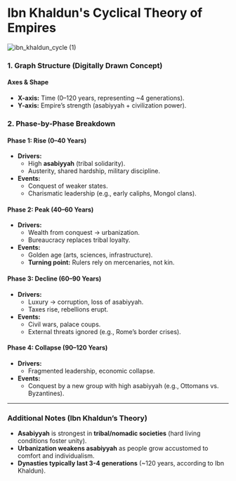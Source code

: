 # Ibn Khaldun's Cyclical Theory of Empires
![ibn_khaldun_cycle (1)](https://github.com/user-attachments/assets/1c49cae6-56c1-4909-88db-eda77c67cadf)


### **1. Graph Structure (Digitally Drawn Concept)**  
#### **Axes & Shape**  
- **X-axis:** Time (0–120 years, representing ~4 generations).  
- **Y-axis:** Empire’s strength (asabiyyah + civilization power).  


### **2. Phase-by-Phase Breakdown**  
#### **Phase 1: Rise (0–40 Years)**  
- **Drivers:**  
  - High **asabiyyah** (tribal solidarity).  
  - Austerity, shared hardship, military discipline.  
- **Events:**  
  - Conquest of weaker states.  
  - Charismatic leadership (e.g., early caliphs, Mongol clans).  

#### **Phase 2: Peak (40–60 Years)**  
- **Drivers:**  
  - Wealth from conquest → urbanization.  
  - Bureaucracy replaces tribal loyalty.  
- **Events:**  
  - Golden age (arts, sciences, infrastructure).  
  - **Turning point:** Rulers rely on mercenaries, not kin.  

#### **Phase 3: Decline (60–90 Years)**  
- **Drivers:**  
  - Luxury → corruption, loss of asabiyyah.  
  - Taxes rise, rebellions erupt.  
- **Events:**  
  - Civil wars, palace coups.  
  - External threats ignored (e.g., Rome’s border crises).  

#### **Phase 4: Collapse (90–120 Years)**  
- **Drivers:**  
  - Fragmented leadership, economic collapse.  
- **Events:**  
  - Conquest by a new group with high asabiyyah (e.g., Ottomans vs. Byzantines).  

---


### **Additional Notes (Ibn Khaldun’s Theory)**  
- **Asabiyyah** is strongest in **tribal/nomadic societies** (hard living conditions foster unity).  
- **Urbanization weakens asabiyyah** as people grow accustomed to comfort and individualism.  
- **Dynasties typically last 3-4 generations** (~120 years, according to Ibn Khaldun).  
